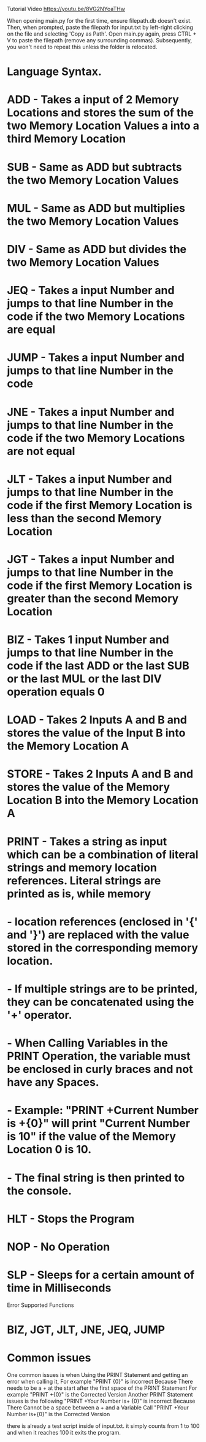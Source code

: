 Tutorial Video https://youtu.be/8VG2NYoaTHw

When opening main.py for the first time, ensure filepath.db doesn't exist. Then, when prompted, paste the filepath for input.txt by left-right clicking on the file and selecting 'Copy as Path'. 
Open main.py again, press CTRL + V to paste the filepath (remove any surrounding commas). Subsequently, you won't need to repeat this unless the folder is relocated.

# Language Syntax.
# ADD - Takes a input of 2 Memory Locations and stores the sum of the two Memory Location Values a into a third Memory Location
# SUB - Same as ADD but subtracts the two Memory Location Values
# MUL - Same as ADD but multiplies the two Memory Location Values
# DIV - Same as ADD but divides the two Memory Location Values
# JEQ - Takes a input Number and jumps to that line Number in the code if the two Memory Locations are equal
# JUMP - Takes a input Number and jumps to that line Number in the code
# JNE - Takes a input Number and jumps to that line Number in the code if the two Memory Locations are not equal
# JLT - Takes a input Number and jumps to that line Number in the code if the first Memory Location is less than the second Memory Location
# JGT - Takes a input Number and jumps to that line Number in the code if the first Memory Location is greater than the second Memory Location
# BIZ - Takes 1 input Number and jumps to that line Number in the code if the last ADD or the last SUB or the last MUL or the last DIV operation equals 0
# LOAD - Takes 2 Inputs A and B and stores the value of the Input B into the Memory Location A
# STORE - Takes 2 Inputs A and B and stores the value of the Memory Location B into the Memory Location A
# PRINT - Takes a string as input which can be a combination of literal strings and memory location references. Literal strings are printed as is, while memory 
#     - location references (enclosed in '{' and '}') are replaced with the value stored in the corresponding memory location. 
#     - If multiple strings are to be printed, they can be concatenated using the '+' operator. 
#     - When Calling Variables in the PRINT Operation, the variable must be enclosed in curly braces and not have any Spaces.
#     - Example: "PRINT +Current Number is +{0}" will print "Current Number is 10" if the value of the Memory Location 0 is 10.
#     - The final string is then printed to the console.
# HLT - Stops the Program
# NOP - No Operation
# SLP - Sleeps for a certain amount of time in Milliseconds

Error Supported Functions
# BIZ, JGT, JLT, JNE, JEQ, JUMP

# Common issues
One common issues is when Using the PRINT Statement and getting an error when calling it, For example
"PRINT {0}" is incorrect Because There needs to be a + at the start after the first space of the PRINT Statement For example
"PRINT +{0}" is the Corrected Version
Another PRINT Statement issues is the following
"PRINT +Your Number is+ {0}" is incorrect Because There Cannot be a space between a + and a Variable Call
"PRINT +Your Number is+{0}" is the Corrected Version



there is already a test script inside of input.txt. it simply counts from 1 to 100 and when it reaches 100 it exits the program.
